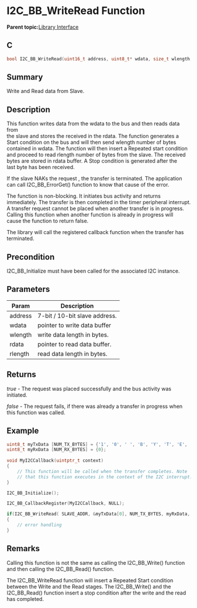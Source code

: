 # I2C\_BB\_WriteRead Function

**Parent topic:**[Library Interface](GUID-6CBA8AA0-7EF7-44B1-8D12-CD6A3067E53A.md)

## C

```c
bool I2C_BB_WriteRead(uint16_t address, uint8_t* wdata, size_t wlength, uint8_t* rdata, size_t rlength)
```

## Summary

Write and Read data from Slave.

## Description

This function writes data from the wdata to the bus and then reads data from<br />the slave and stores the received in the rdata. The function generates a<br />Start condition on the bus and will then send wlength number of bytes<br />contained in wdata. The function will then insert a Repeated start condition<br />and proceed to read rlength number of bytes from the slave. The received<br />bytes are stored in rdata buffer. A Stop condition is generated after the<br />last byte has been received.

If the slave NAKs the request , the transfer is terminated. The application<br />can call I2C\_BB\_ErrorGet\(\) function to know that cause of the error.

The function is non-blocking. It initiates bus activity and returns<br />immediately. The transfer is then completed in the timer peripheral interrupt.<br />A transfer request cannot be placed when another transfer is in progress.<br />Calling this function when another function is already in progress will<br />cause the function to return false.

The library will call the registered callback function when the transfer has<br />terminated.

## Precondition

I2C\_BB\_Initialize must have been called for the associated I2C instance.

## Parameters

|Param|Description|
|-----|-----------|
|address|7-bit / 10-bit slave address.|
|wdata|pointer to write data buffer|
|wlength|write data length in bytes.|
|rdata|pointer to read data buffer.|
|rlength|read data length in bytes.|

## Returns

*true* - The request was placed successfully and the bus activity was initiated.

*false* - The request fails, if there was already a transfer in progress when this function was called.

## Example

```c
uint8_t myTxData [NUM_TX_BYTES] = {'1', '0', ' ', 'B', 'Y', 'T', 'E', 'S'};
uint8_t myRxData [NUM_RX_BYTES] = {0};
    
void MyI2CCallback(uintptr_t context)
{
    // This function will be called when the transfer completes. Note
    // that this function executes in the context of the I2C interrupt.
}

I2C_BB_Initialize();

I2C_BB_CallbackRegister(MyI2CCallback, NULL);

if(I2C_BB_WriteRead( SLAVE_ADDR, &myTxData[0], NUM_TX_BYTES, myRxData, NUM_RX_BYTES ) == false)
{
    // error handling
}

```

## Remarks

Calling this function is not the same as calling the I2C\_BB\_Write\(\) function and then calling the I2C\_BB\_Read\(\) function.

The I2C\_BB\_WriteRead function will insert a Repeated Start condition between the Write and the Read stages. The I2C\_BB\_Write\(\) and the I2C\_BB\_Read\(\) function insert a stop condition after the write and the read has completed.


